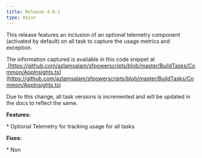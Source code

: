 ```yaml
---
title: Release 4.0.1
type: major
---
```


This release features an inclusion of an optional telemetry component (activated by default) on all task to capture the usage metrics and exception.

The information captured is available in this code snippet at<br>[&nbsp;](__notset__)[https://github.com/azlamsalam/sfpowerscripts/blob/master/BuildTasks/Common/AppInsights.ts](https://github.com/azlamsalam/sfpowerscripts/blob/master/BuildTasks/Common/AppInsights.ts)

Due to this change, all task versions is incremented and will be updated in the docs to reflect the same.

**Features:**

\* Optional Telemetry for tracking usage for all tasks

**Fixes:**

\* Non